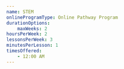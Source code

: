 ```yaml
---
name: STEM
onlineProgramType: Online Pathway Program
durationOptions:
    maxWeeks: 2
hoursPerWeek: 2
lessonsPerWeek: 3
minutesPerLesson: 1
timesOffered:
    - 12:00 AM
---
```


